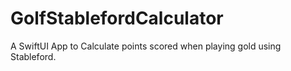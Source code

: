 # GolfStablefordCalculator
A SwiftUI App to Calculate points scored when playing gold using Stableford. 
